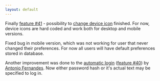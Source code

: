 ```yaml
---
layout: default
---
```


Finally [feature #41](https://github.com/vitalidze/traccar-web/issues/41) - possibility to [change device icon](/features/change-device-icon.html) finished. For now, device icons are hard coded and work both for desktop and mobile versions.

Fixed bug in mobile version, which was not working for user that never changed their preferences. For now all users will have default preferences stored in database.

Another improvement was done to the [automatic login](/features/automatic-login.html) ([feature #40](https://github.com/vitalidze/traccar-web/issues/40)) by [Antonio Fernandes](https://github.com/antoniopaisfernandes). Now either password hash or it's actual text may be specified to log in.